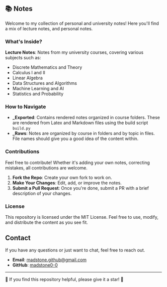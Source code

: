 ## 📚 Notes

Welcome to my collection of personal and university notes! Here you'll find a mix of lecture notes, and personal notes.

### What's Inside?

**Lecture Notes**: Notes from my university courses, covering various subjects such as:

- Discrete Mathematics and Theory
- Calculus I and II
- Linear Algebra
- Data Structures and Algorithms
- Machine Learning and AI
- Statistics and Probability

### How to Navigate

- **_Exported**: Contains rendered notes organized in course folders. These are rendered from Latex and Markdown files using the build script `build.py`
- **_Raws**: Notes are organized by course in folders and by topic in files. File names should give you a good idea of the content within.

### Contributions

Feel free to contribute! Whether it's adding your own notes, correcting mistakes,  all contributions are welcome.

1. **Fork the Repo**: Create your own fork to work on.
2. **Make Your Changes**: Edit, add, or improve the notes.
3. **Submit a Pull Request**: Once you're done, submit a PR with a brief description of your changes.

### License

This repository is licensed under the MIT License. Feel free to use, modify, and distribute the content as you see fit.

## Contact

If you have any questions or just want to chat, feel free to reach out.

- **Email**: [madstone.github@gmail.com](mailto:madstone.github@gmail.com)
- **GitHub**: [madstone0-0](https://github.com/madstone0-0)

---

🌟 If you find this repository helpful, please give it a star! 🌟
